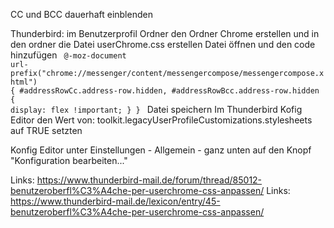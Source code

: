 

CC und BCC dauerhaft einblenden

Thunderbird: im Benutzerprofil Ordner den Ordner Chrome erstellen und in den ordner die Datei userChrome.css erstellen
Datei öffnen und den code hinzufügen
<code>
@-moz-document url-prefix("chrome://messenger/content/messengercompose/messengercompose.xhtml") {
#addressRowCc.address-row.hidden,
#addressRowBcc.address-row.hidden {
    display: flex !important;
}
}
</code>
Datei speichern
Im Thunderbird Kofig Editor den Wert von:
toolkit.legacyUserProfileCustomizations.stylesheets auf TRUE setzten

Konfig Editor unter Einstellungen - Allgemein - ganz unten auf den Knopf "Konfiguration bearbeiten..."


Links: https://www.thunderbird-mail.de/forum/thread/85012-benutzeroberfl%C3%A4che-per-userchrome-css-anpassen/
Links: https://www.thunderbird-mail.de/lexicon/entry/45-benutzeroberfl%C3%A4che-per-userchrome-css-anpassen/
